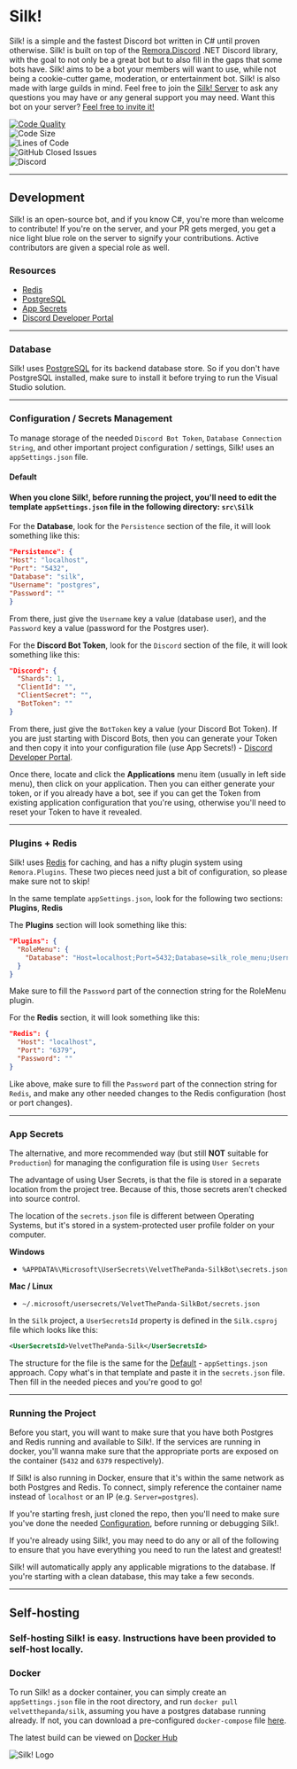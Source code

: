 # Silk!

Silk! is a simple and the fastest Discord bot written in C# until proven otherwise. Silk! is built on top of the [Remora.Discord](https://github.com/Nihlus/Remora.Discord) .NET Discord library, with the goal to not only be a great bot but to also fill in the gaps that some bots have. Silk! aims to be a bot your members will want to use, while not being a cookie-cutter game, moderation, or entertainment bot. Silk! is also made with large guilds in mind. Feel free to join the [Silk! Server](https://silkbot.cc/discord) to ask any questions you may have or any general support you may need. Want this bot on your server? [Feel free to invite it!](https://silkbot.cc/invite)

[![Code Quality](https://www.codefactor.io/repository/github/VTPDevelopment/Silk/badge)](https://www.codefactor.io/repository/github/VTPDevelopment/silk)  
![Code Size](https://img.shields.io/github/languages/code-size/VTPDevelopment/Silk)  
![Lines of Code](https://img.shields.io/tokei/lines/github/VTPDevelopment/Silk)  
![GitHub Closed Issues](https://img.shields.io/github/issues-closed-raw/VelvetThePanda/Silk)  
![Discord](https://img.shields.io/discord/721518523704410202)

---

## **Development**

Silk! is an open-source bot, and if you know C#, you're more than welcome to contribute! If you're on the server, and your PR gets merged, you get a nice light blue role on the server to signify your contributions. Active contributors are given a special role as well.

### **Resources**

- [Redis](https://redis.io/)
- [PostgreSQL](https://www.postgresql.org/)
- [App Secrets](https://docs.microsoft.com/en-us/aspnet/core/security/app-secrets)
- [Discord Developer Portal](https://discord.com/developers)

---

### **Database**

Silk! uses [PostgreSQL](https://www.postgresql.org/) for its backend database store. So if you don't have PostgreSQL installed, make sure to install it before trying to run the Visual Studio solution.

---

### **Configuration / Secrets Management**

To manage storage of the needed `Discord Bot Token`, `Database Connection String`, and other important project configuration / settings, Silk! uses an `appSettings.json` file.

#### **Default**

#### When you clone Silk!, before running the project, you'll need to edit the template `appSettings.json` file in the following directory: `src\Silk`

For the **Database**, look for the `Persistence` section of the file, it will look something like this:

```json
"Persistence": {
"Host": "localhost",
"Port": "5432",
"Database": "silk",
"Username": "postgres",
"Password": ""
}
```

From there, just give the `Username` key a value (database user), and the `Password` key a value (password for the Postgres user).

For the **Discord Bot Token**, look for the `Discord` section of the file, it will look something like this:

```json
"Discord": {
  "Shards": 1,
  "ClientId": "",
  "ClientSecret": "", 
  "BotToken": ""
}
```

From there, just give the `BotToken` key a value (your Discord Bot Token). If you are just starting with Discord Bots, then you can generate your Token and then copy it into your configuration file (use App Secrets!) - [Discord Developer Portal](https://discord.com/developers).

Once there, locate and click the **Applications** menu item (usually in left side menu), then click on your application. Then you can either generate your token, or if you already have a bot, see if you can get the Token from existing application configuration that you're using, otherwise you'll need to reset your Token to have it revealed.

---

### Plugins + Redis

Silk! uses [Redis](https://redis.io/) for caching, and has a nifty plugin system using `Remora.Plugins`. These two pieces need just a bit of configuration, so please make sure not to skip!

In the same template `appSettings.json`, look for the following two sections: **Plugins**, **Redis**

The **Plugins** section will look something like this:

```json
"Plugins": {
  "RoleMenu": {
    "Database": "Host=localhost;Port=5432;Database=silk_role_menu;Username=postgres;Password="
  }
}
```

Make sure to fill the `Password` part of the connection string for the RoleMenu plugin.

For the **Redis** section, it will look something like this:

```json
"Redis": {
  "Host": "localhost",
  "Port": "6379",
  "Password": ""
}
```

Like above, make sure to fill the `Password` part of the connection string for `Redis`, and make any other needed changes to the Redis configuration (host or port changes).

---

### **App Secrets**

The alternative, and more recommended way (but still **NOT** suitable for `Production`) for managing the configuration file is using `User Secrets`

The advantage of using User Secrets, is that the file is stored in a separate location from the project tree. Because of this, those secrets aren't checked into source control.

The location of the `secrets.json` file is different between Operating Systems, but it's stored in a system-protected user profile folder on your computer.

**Windows**
- `%APPDATA%\Microsoft\UserSecrets\VelvetThePanda-SilkBot\secrets.json`

**Mac / Linux**
- `~/.microsoft/usersecrets/VelvetThePanda-SilkBot/secrets.json`

In the `Silk` project, a `UserSecretsId` property is defined in the `Silk.csproj` file which looks like this:

```xml
<UserSecretsId>VelvetThePanda-Silk</UserSecretsId>
```

The structure for the file is the same for the [Default](#default) - `appSettings.json` approach. Copy what's in that template and paste it in the `secrets.json` file. Then fill in the needed pieces and you're good to go!

---

### Running the Project

Before you start, you will want to make sure that you have both Postgres and Redis running and available to Silk!. If the services are running in docker, you'll wanna make sure that the appropriate ports are exposed on the container (`5432` and `6379` respectively).

If Silk! is also running in Docker, ensure that it's within the same network as both Postgres and Redis. To connect, simply reference the container name instead of `localhost` or an IP (e.g. `Server=postgres`).

If you're starting fresh, just cloned the repo, then you'll need to make sure you've done the needed [Configuration](#configuration--secrets-management), before running or debugging Silk!.

If you're already using Silk!, you may need to do any or all of the following to ensure that you have everything you need to run the latest and greatest!

Silk! will automatically apply any applicable migrations to the database. If you're starting with a clean database, this may take a few seconds.

---

## Self-hosting

### Self-hosting Silk! is easy. Instructions have been provided to self-host locally.

### Docker

To run Silk! as a docker container, you can simply create an `appSettings.json` file in the root directory, and run `docker pull velvetthepanda/silk`, assuming you have a postgres database running already. If not, you can download a pre-configured `docker-compose` file [here](https://files.velvetthepanda.dev/docker-compose.yml).

The latest build can be viewed on [Docker Hub](https://hub.docker.com/r/velvetthepanda/silk/tags)

![Silk! Logo](https://files.velvetthepanda.dev/silk.png)